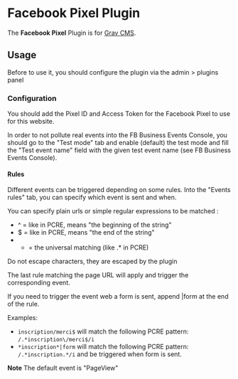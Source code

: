 # Facebook Pixel Plugin

The **Facebook Pixel** Plugin is for [Grav CMS](http://github.com/getgrav/grav).

## Usage

Before to use it, you should configure the plugin via the admin > plugins panel

### Configuration

You should add the Pixel ID and Access Token for the Facebook Pixel to use for this website.

In order to not pollute real events into the FB Business Events Console, you should go to the "Test mode" tab and
enable (default) the test mode and fill the "Test event name" field with the given test event name (see FB Business Events Console).

#### Rules

Different events can be triggered depending on some rules. Into the "Events rules" tab, you can specify which event is sent and when.

You can specify plain urls or simple regular expressions to be matched :

- ^ = like in PCRE, means "the beginning of the string"
- $ = like in PCRE, means "the end of the string"
- * = the universal matching (like .* in PCRE)
    
Do not escape characters, they are escaped by the plugin

The last rule matching the page URL will apply and trigger the corresponding event.

If you need to trigger the event web a form is sent, append |form at the end of the rule.

Examples:

- `inscription/merci$` will match the following PCRE pattern: `/.*inscription\/merci$/i`
- `*inscription*|form` will match the following PCRE pattern: `/.*inscription.*/i` and be triggered when form is sent.

**Note** The default event is "PageView"
